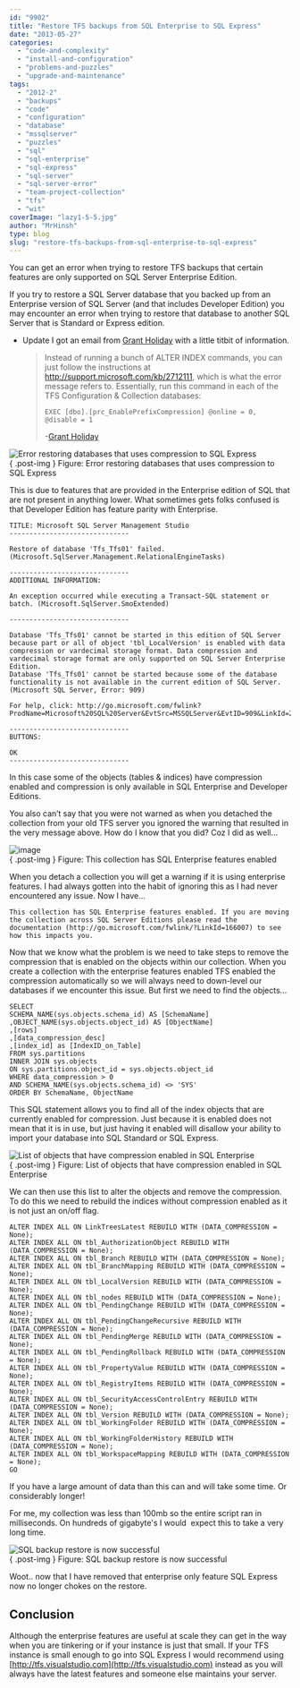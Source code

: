 ```yaml
---
id: "9902"
title: "Restore TFS backups from SQL Enterprise to SQL Express"
date: "2013-05-27"
categories: 
  - "code-and-complexity"
  - "install-and-configuration"
  - "problems-and-puzzles"
  - "upgrade-and-maintenance"
tags: 
  - "2012-2"
  - "backups"
  - "code"
  - "configuration"
  - "database"
  - "mssqlserver"
  - "puzzles"
  - "sql"
  - "sql-enterprise"
  - "sql-express"
  - "sql-server"
  - "sql-server-error"
  - "team-project-collection"
  - "tfs"
  - "wit"
coverImage: "lazy1-5-5.jpg"
author: "MrHinsh"
type: blog
slug: "restore-tfs-backups-from-sql-enterprise-to-sql-express"
---
```


You can get an error when trying to restore TFS backups that certain features are only supported on SQL Server Enterprise Edition.

If you try to restore a SQL Server database that you backed up from an Enterprise version of SQL Server (and that includes Developer Edition) you may encounter an error when trying to restore that database to another SQL Server that is Standard or Express edition.

- Update I got an email from [Grant Holiday](http://blogs.msdn.com/b/granth/) with a little titbit of information.
    
    > Instead of running a bunch of ALTER INDEX commands, you can just follow the instructions at http://support.microsoft.com/kb/2712111, which is what the error message refers to. Essentially, run this command in each of the TFS Configuration & Collection databases:
    > 
    > ```
    > EXEC [dbo].[prc_EnablePrefixCompression] @online = 0, @disable = 1
    > 
    > ```
    > 
    > \-[Grant Holiday](http://blogs.msdn.com/b/granth/)
    

![Error restoring databases that uses compression to SQL Express](images/image16-1-1.png "Error restoring databases that uses compression to SQL Express")  
{ .post-img }
Figure: Error restoring databases that uses compression to SQL Express

This is due to features that are provided in the Enterprise edition of SQL that are not present in anything lower. What sometimes gets folks confused is that Developer Edition has feature parity with Enterprise.

```
TITLE: Microsoft SQL Server Management Studio
------------------------------

Restore of database 'Tfs_Tfs01' failed. (Microsoft.SqlServer.Management.RelationalEngineTasks)

------------------------------
ADDITIONAL INFORMATION:

An exception occurred while executing a Transact-SQL statement or batch. (Microsoft.SqlServer.SmoExtended)

------------------------------

Database 'Tfs_Tfs01' cannot be started in this edition of SQL Server because part or all of object 'tbl_LocalVersion' is enabled with data compression or vardecimal storage format. Data compression and vardecimal storage format are only supported on SQL Server Enterprise Edition.
Database 'Tfs_Tfs01' cannot be started because some of the database functionality is not available in the current edition of SQL Server. (Microsoft SQL Server, Error: 909)

For help, click: http://go.microsoft.com/fwlink?ProdName=Microsoft%20SQL%20Server&EvtSrc=MSSQLServer&EvtID=909&LinkId=20476

------------------------------
BUTTONS:

OK
------------------------------

```

In this case some of the objects (tables & indices) have compression enabled and compression is only available in SQL Enterprise and Developer Editions.

You also can’t say that you were not warned as when you detached the collection from your old TFS server you ignored the warning that resulted in the very message above. How do I know that you did? Coz I did as well…

![image](images/image17-2-2.png "image")  
{ .post-img }
Figure: This collection has SQL Enterprise features enabled

When you detach a collection you will get a warning if it is using enterprise features. I had always gotten into the habit of ignoring this as I had never encountered any issue. Now I have…

```
This collection has SQL Enterprise features enabled. If you are moving the collection across SQL Server Editions please read the documentation (http://go.microsoft.com/fwlink/?LinkId=166007) to see how this impacts you.

```

Now that we know what the problem is we need to take steps to remove the compression that is enabled on the objects within our collection. When you create a collection with the enterprise features enabled TFS enabled the compression automatically so we will always need to down-level our databases if we encounter this issue. But first we need to find the objects…

```
SELECT 
SCHEMA_NAME(sys.objects.schema_id) AS [SchemaName] 
,OBJECT_NAME(sys.objects.object_id) AS [ObjectName] 
,[rows] 
,[data_compression_desc] 
,[index_id] as [IndexID_on_Table]
FROM sys.partitions 
INNER JOIN sys.objects 
ON sys.partitions.object_id = sys.objects.object_id 
WHERE data_compression > 0 
AND SCHEMA_NAME(sys.objects.schema_id) <> 'SYS' 
ORDER BY SchemaName, ObjectName

```

This SQL statement allows you to find all of the index objects that are currently enabled for compression. Just because it is enabled does not mean that it is in use, but just having it enabled will disallow your ability to import your database into SQL Standard or SQL Express.

![List of objects that have compression enabled in SQL Enterprise](images/image18-3-3.png "List of objects that have compression enabled in SQL Enterprise")  
{ .post-img }
Figure: List of objects that have compression enabled in SQL Enterprise

We can then use this list to alter the objects and remove the compression. To do this we need to rebuild the indices without compression enabled as it is not just an on/off flag.

```
ALTER INDEX ALL ON LinkTreesLatest REBUILD WITH (DATA_COMPRESSION = None);
ALTER INDEX ALL ON tbl_AuthorizationObject REBUILD WITH (DATA_COMPRESSION = None);
ALTER INDEX ALL ON tbl_Branch REBUILD WITH (DATA_COMPRESSION = None);
ALTER INDEX ALL ON tbl_BranchMapping REBUILD WITH (DATA_COMPRESSION = None);
ALTER INDEX ALL ON tbl_LocalVersion REBUILD WITH (DATA_COMPRESSION = None);
ALTER INDEX ALL ON tbl_nodes REBUILD WITH (DATA_COMPRESSION = None);
ALTER INDEX ALL ON tbl_PendingChange REBUILD WITH (DATA_COMPRESSION = None);
ALTER INDEX ALL ON tbl_PendingChangeRecursive REBUILD WITH (DATA_COMPRESSION = None);
ALTER INDEX ALL ON tbl_PendingMerge REBUILD WITH (DATA_COMPRESSION = None);
ALTER INDEX ALL ON tbl_PendingRollback REBUILD WITH (DATA_COMPRESSION = None);
ALTER INDEX ALL ON tbl_PropertyValue REBUILD WITH (DATA_COMPRESSION = None);
ALTER INDEX ALL ON tbl_RegistryItems REBUILD WITH (DATA_COMPRESSION = None);
ALTER INDEX ALL ON tbl_SecurityAccessControlEntry REBUILD WITH (DATA_COMPRESSION = None);
ALTER INDEX ALL ON tbl_Version REBUILD WITH (DATA_COMPRESSION = None);
ALTER INDEX ALL ON tbl_WorkingFolder REBUILD WITH (DATA_COMPRESSION = None);
ALTER INDEX ALL ON tbl_WorkingFolderHistory REBUILD WITH (DATA_COMPRESSION = None);
ALTER INDEX ALL ON tbl_WorkspaceMapping REBUILD WITH (DATA_COMPRESSION = None);
GO

```

If you have a large amount of data than this can and will take some time. Or considerably longer!

For me, my collection was less than 100mb so the entire script ran in milliseconds. On hundreds of gigabyte's I would  expect this to take a very long time.

![SQL backup restore is now successful](images/image19-4-4.png "SQL backup restore is now successful")  
{ .post-img }
Figure: SQL backup restore is now successful

Woot.. now that I have removed that enterprise only feature SQL Express now no longer chokes on the restore.

## Conclusion

Although the enterprise features are useful at scale they can get in the way when you are tinkering or if your instance is just that small. If your TFS instance is small enough to go into SQL Express I would recommend using [http://tfs.visualstudio.com](http://tfs.visualstudio.com) instead as you will always have the latest features and someone else maintains your server.


